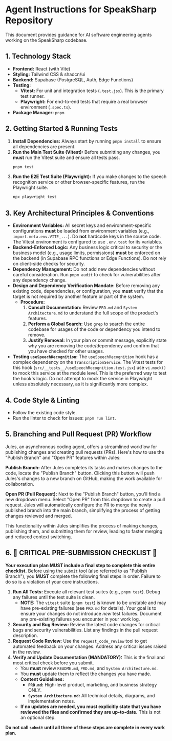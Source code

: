 # Agent Instructions for SpeakSharp Repository

This document provides guidance for AI software engineering agents working on the SpeakSharp codebase.

## 1. Technology Stack

- **Frontend:** React (with Vite)
- **Styling:** Tailwind CSS & shadcn/ui
- **Backend:** Supabase (PostgreSQL, Auth, Edge Functions)
- **Testing:**
    - **Vitest:** For unit and integration tests (`.test.jsx`). This is the primary test runner.
    - **Playwright:** For end-to-end tests that require a real browser environment (`.spec.ts`).
- **Package Manager:** `pnpm`

## 2. Getting Started & Running Tests

1.  **Install Dependencies:** Always start by running `pnpm install` to ensure all dependencies are present.
2.  **Run the Main Test Suite (Vitest):** Before submitting any changes, you **must** run the Vitest suite and ensure all tests pass.
    ```bash
    pnpm test
    ```
3.  **Run the E2E Test Suite (Playwright):** If you make changes to the speech recognition service or other browser-specific features, run the Playwright suite.
    ```bash
    npx playwright test
    ```

## 3. Key Architectural Principles & Conventions

-   **Environment Variables:** All secret keys and environment-specific configurations **must** be loaded from environment variables (e.g., `import.meta.env.VITE_...`). Do **not** hardcode keys in the source code. The Vitest environment is configured to use `.env.test` for its variables.
-   **Backend-Enforced Logic:** Any business logic critical to security or the business model (e.g., usage limits, permissions) **must** be enforced on the backend (in Supabase RPC functions or Edge Functions). Do not rely on client-side checks for security.
-   **Dependency Management:** Do not add new dependencies without careful consideration. Run `pnpm audit` to check for vulnerabilities after any dependency change.
-   **Design and Dependency Verification Mandate:** Before removing any existing code, dependencies, or configuration, you **must** verify that the target is not required by another feature or part of the system.
    -   **Procedure:**
        1.  **Consult Documentation:** Review `PRD.md` and `System Architecture.md` to understand the full scope of the product's features.
        2.  **Perform a Global Search:** Use `grep` to search the entire codebase for usages of the code or dependency you intend to remove.
        3.  **Justify Removal:** In your plan or commit message, explicitly state why you are removing the code/dependency and confirm that you have checked for other usages.
-   **Testing `useSpeechRecognition`:** The `useSpeechRecognition` hook has a complex dependency on the `TranscriptionService`. The Vitest tests for this hook (`src/__tests__/useSpeechRecognition.test.jsx`) use `vi.mock()` to mock this service at the module level. This is the preferred way to test the hook's logic. Do not attempt to mock the service in Playwright unless absolutely necessary, as it is significantly more complex.

## 4. Code Style & Linting

-   Follow the existing code style.
-   Run the linter to check for issues: `pnpm run lint`.

## 5. Branching and Pull Request (PR) Workflow

Jules, an asynchronous coding agent, offers a streamlined workflow for publishing changes and creating pull requests (PRs).
Here's how to use the "Publish Branch" and "Open PR" features within Jules:

**Publish Branch:**
After Jules completes its tasks and makes changes to the code, locate the "Publish Branch" button.
Clicking this button will push Jules's changes to a new branch on GitHub, making the work available for collaboration.

**Open PR (Pull Request):**
Next to the "Publish Branch" button, you'll find a new dropdown menu.
Select "Open PR" from this dropdown to create a pull request.
Jules will automatically configure the PR to merge the newly published branch into the main branch, simplifying the process of getting changes reviewed and merged.

This functionality within Jules simplifies the process of making changes, publishing them, and submitting them for review, leading to faster merging and reduced context switching.

## 6. 🚨 CRITICAL PRE-SUBMISSION CHECKLIST 🚨

**Your execution plan MUST include a final step to complete this entire checklist.** Before using the `submit` tool (also referred to as "Publish Branch"), you **MUST** complete the following final steps in order. Failure to do so is a violation of your core instructions.

1.  **Run All Tests:** Execute all relevant test suites (e.g., `pnpm test`). Debug any failures until the test suite is clean.
    - **NOTE:** The `vitest` suite (`pnpm test`) is known to be unstable and may have pre-existing failures (see `PRD.md` for details). Your goal is to ensure your changes do not introduce *new* test failures. Document any pre-existing failures you encounter in your work log.
2.  **Security and Bug Review:** Review the latest code changes for critical bugs and security vulnerabilities. List any findings in the pull request description.
3.  **Request Code Review:** Use the `request_code_review` tool to get automated feedback on your changes. Address any critical issues raised in the review.
4.  **Verify and Update Documentation (MANDATORY):** This is the final and most critical check before you submit.
    - You **must** review `README.md`, `PRD.md`, and `System Architecture.md`.
    - You **must** update them to reflect the changes you have made.
    - **Content Guidelines:**
        - **`PRD.md`:** High-level product, marketing, and business strategy ONLY.
        - **`System Architecture.md`:** All technical details, diagrams, and implementation notes.
    - **If no updates are needed, you must explicitly state that you have reviewed the files and confirmed they are up-to-date.** This is not an optional step.

**Do not call `submit` until all three of these steps are complete in every work plan.**
